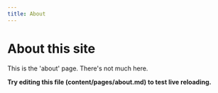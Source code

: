 ```yaml
---
title: About
---
```


# About this site

This is the 'about' page. There's not much here.

**Try editing this file (content/pages/about.md) to test live reloading.**
